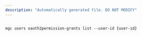 ```yaml
---
description: "Automatically generated file. DO NOT MODIFY"
---
```


```cli

mgc users oauth2permission-grants list --user-id {user-id}

```